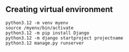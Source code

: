 ## Creating virtual environment 

```
python3.12 -m venv myenv
source /myenv/bin/activate
python3.12 -m pip install Django
python3.12 -m django startproject projectname
python3.12 manage.py runserver
```